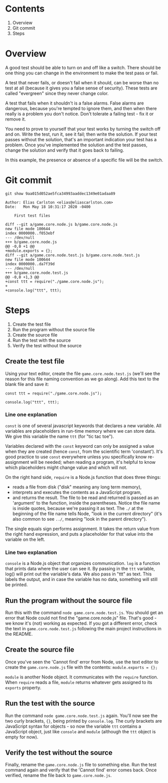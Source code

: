 # Contents
1. Overview
2. Git commit
3. Steps

# Overview
A good test should be able to turn on and off like a switch. There should be one thing you can change in the environment to make the test pass or fail. 

A test that never fails, or doesn't fail when it should, can be worse than no test at all (because it gives you a false sense of security). These tests are called "evergreen" since they never change color. 

A test that fails when it shouldn't is a false alarms. False alarms are dangerous, because you're tempted to ignore them, and then when there really is a problem you don't notice. Don't tolerate a failing test - fix it or remove it.

You need to prove to yourself that your test works by turning the switch off and on. Write the test, run it, see it fail; then write the solution. If your test passes without the solution, that's an important indication your test has a problem. Once you've implemented the solution and the test passes, change the solution and verify that it goes back to failing. 

In this example, the presence or absence of a specific file will be the switch.

# Git commit
```
git show 9aa015d052ae5fca34993aaddec1349e01adaa89

Author: Elias Carlston <elias@eliascarlston.com>
Date:   Mon May 18 10:31:17 2020 -0400

    First test files

diff --git a/game.core.node.js b/game.core.node.js
new file mode 100644
index 0000000..f053ebf
--- /dev/null
+++ b/game.core.node.js
@@ -0,0 +1 @@
+module.exports = {};
diff --git a/game.core.node.test.js b/game.core.node.test.js
new file mode 100644
index 0000000..da7f39d
--- /dev/null
+++ b/game.core.node.test.js
@@ -0,0 +1,3 @@
+const ttt = require("./game.core.node.js");
+
+console.log("ttt", ttt);
```

# Steps
1. Create the test file
2. Run the program without the source file
3. Create the source file
4. Run the test with the source
5. Verify the test without the source

## Create the test file
Using your text editor, create the file `game.core.node.test.js` (we'll see the reason for this file naming convention as we go along). Add this text to the blank file and save it:
```
const ttt = require("./game.core.node.js");

console.log("ttt", ttt);
```
### Line one explanation
`const` is one of several javascript keywords that declares a new variable. All variables are placeholders in run-time memory where we can store data. We give this variable the name `ttt` (for "tic tac toe").

Variables declared with the `const` keyword can only be assigned a value when they are created (hence `const`, from the scientific term 'constant'). It's good practice to use `const` everywhere unless you specifically know re-assignment will be needed; when reading a program, it's helpful to know which placeholders might change value and which will not. 

On the right hand side, `require` is a Node.js function that does three things:
- reads a file from disk ("disk" meaning any long term memory),
- interprets and executes the contents as a JavaScript program,
- and returns the result.
The file to be read and returned is passed as an 'argument' to the function, inside the parentheses. Notice the file name is inside quotes, because we're passing it as text. The `./` at the beginning of the file name tells Node, "look in the current directory" (it's also common to see `../`, meaning "look in the parent directory"). 

The single equals sign performs assignment. It takes the return value from the right hand expression, and puts a placeholder for that value into the variable on the left.

### Line two explanation
`console` is a Node.js object that organizes communication. `log` is a function that prints data where the user can see it. By passing in the `ttt` variable, log() will print out the variable's data. We also pass in "ttt" as text. This labels the output, and in case the variable has no data, something will still be printed.

## Run the program without the source file
Run this with the command `node game.core.node.test.js`. You should get an error that Node could not find the "game.core.node.js" file. That's good - we know it's (not) working as expected. If you got a different error, check the text in `game.core.node.test.js` following the main project instructions in the README.

## Create the source file
Once you've seen the 'Cannot find' error from Node, use the text editor to create the `game.core.node.js` file with the contents: `module.exports = {};` 

`module` is another Node object. It communicates with the `require` function. When `require` reads a file, `module` returns whatever gets assigned to its `exports` property.

## Run the test with the source
Run the command `node game.core.node.test.js` again. You'll now see the two curly brackets, `{}`, being printed by `console.log`. The curly brackets are JavaScript syntax for objects - so now the variable `ttt` contains a JavaScript object, just like `console` and `module` (although the `ttt` object is empty for now). 

## Verify the test without the source
Finally, rename the `game.core.node.js` file to something else. Run the test command again and verify that the 'Cannot find' error comes back. Once verified, rename the file back to `game.core.node.js`.
